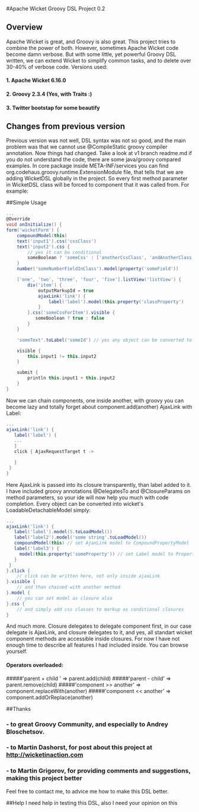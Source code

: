 #Apache Wicket Groovy DSL Project 0.2

## Overview
Apache Wicket is great, and Groovy is also great. This project tries to combine the power of both. However, sometimes Apache Wicket code become damn verbose.
But with some little, yet powerful Groovy DSL written, we can extend Wicket to simplify common tasks, and to delete over 30-40% of verbose code.
Versions used:
#### 1. Apache Wicket 6.16.0
#### 2. Groovy 2.3.4 (Yes, with Traits :)
#### 3. Twitter bootstap for some beautify

## Changes from previous version
Previous version was not well, DSL syntax was not so good, and the main problem was that we cannot use @CompileStatic groovy compiler annotation.
Now things had changed. Take a look at v1 branch readme.md if you do not understand the code, there are some java/groovy compared examples.
In core package inside META-INF/services you can find org.codehaus.groovy.runtime.ExtensionModule file, that tells that we are adding WicketDSL globally in the project.
So every first method parameter in WicketDSL class will be forced to component that it was called from. For example:

##Simple Usage
```groovy
...
@Override
void onInitialize() {
form('wicketForm') {
    compoundModel(this)
    text('input1').css('cssClass')
    text('input2').css {
        // yes it can be conditional
        someBoolean ? 'someCss' : ['anotherCssClass', 'andAnotherClass']
    }
    number('someNumberFieldInClass').model(property('someField'))

    ['one', 'two', 'three', 'four', 'five'].listView('listView') {
        div('item') {
            outputMarkupId = true
            ajaxLink('link') {
                label('label').model(this.property('classProperty')
            }
        }.css('someCssForItem').visible {
           someBoolean ? true : false
        }
    }

    'someText'.toLabel('someId') // yes any object can be converted to label :)

    visible {
        this.input1 != this.input2
    }

    submit {
        println this.input1 + this.input2
    }
}
```

Now we can chain components, one inside another, with groovy you can become lazy and totally forget about component.add(another)
AjaxLink with Label:
```groovy
...
ajaxLink('link') {
   label('label') {
   ...
   }
   click { AjaxRequestTarget t ->

   }
 }
}
```
Here AjaxLink is passed into its closure transparently, than label added to it. I have included groovy annotations @DelegatesTo and @ClosureParams on method parameters,
so your ide will now help you much with code completion.
Every object can be converted into wicket's LoadableDetachableModel simply:
```groovy
...
ajaxLink('link') {
   label('label').model(5.toLoadModel())
   label('label2').model('some string'.toLoadModel())
   compoundModel(this) // set AjaxLink model to CompoundPropertyModel
   label('label3') {
     model(this.property('someProperty')) // set Label model to PropertyModel(this, 'someProperty')
   }
 }
}.click {
    // click can be written here, not only inside ajaxLink
}.visible {
    // and than chained with another method
}.model {
    // you can set model as closure also
}.css {
    // and simply add css classes to markup as conditional closures
}
```
And much more.
Closure delegates to delegate component first, in our case delegate is AjaxLink, and closure delegates to it, and yes, all standart wicket component methods are accessible inside closures.
For now I have not enough time to describe all features I had included inside. You can browse yourself.

#### Operators overloaded:
#####'parent + child ' => parent.add(child)
#####'parent - child' => parent.remove(child)
#####'component >> another' => component.replaceWith(another)
#####'component << another' => component.addOrReplace(another)

##Thanks

### - to great Groovy Community, and especially to Andrey Bloschetsov.
### - to Martin Dashorst, for post about this project at http://wicketinaction.com
### - to Martin Grigorov, for providing comments and suggestions, making this project better

Feel free to contact me, to advice me how to make this DSL better.

##Help
I need help in testing this DSL, also I need your opinion on this